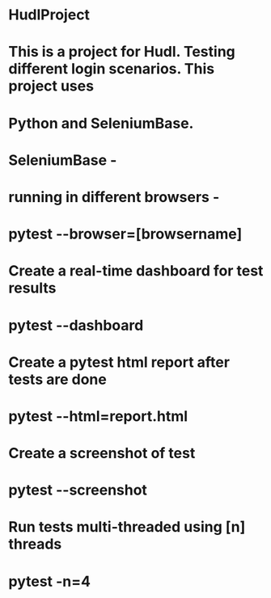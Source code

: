 # HudlProject

# This is a project for Hudl. Testing different login scenarios. This project uses
# Python and SeleniumBase. 

# SeleniumBase - 

# running in different browsers - 
# pytest --browser=[browsername]

# Create a real-time dashboard for test results
# pytest --dashboard

# Create a pytest html report after tests are done
# pytest --html=report.html

# Create a screenshot of test
# pytest --screenshot

# Run tests multi-threaded using [n] threads
# pytest -n=4
